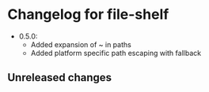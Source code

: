 # Changelog for file-shelf
- 0.5.0: 
    - Added expansion of ~ in paths 
    - Added platform specific path escaping with fallback


## Unreleased changes
